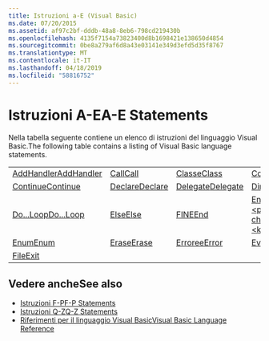 ```yaml
---
title: Istruzioni a-E (Visual Basic)
ms.date: 07/20/2015
ms.assetid: af97c2bf-dddb-48a8-8eb6-798cd219430b
ms.openlocfilehash: 4135f7154a73823400d8b1698421e138650d4854
ms.sourcegitcommit: 0be8a279af6d8a43e03141e349d3efd5d35f8767
ms.translationtype: MT
ms.contentlocale: it-IT
ms.lasthandoff: 04/18/2019
ms.locfileid: "58816752"
---
```

# <a name="a-e-statements"></a><span data-ttu-id="92781-102">Istruzioni A-E</span><span class="sxs-lookup"><span data-stu-id="92781-102">A-E Statements</span></span>
<span data-ttu-id="92781-103">Nella tabella seguente contiene un elenco di istruzioni del linguaggio Visual Basic.</span><span class="sxs-lookup"><span data-stu-id="92781-103">The following table contains a listing of Visual Basic language statements.</span></span>  
  
|||||  
|---|---|---|---|  
|[<span data-ttu-id="92781-104">AddHandler</span><span class="sxs-lookup"><span data-stu-id="92781-104">AddHandler</span></span>](../../../visual-basic/language-reference/statements/addhandler-statement.md)|[<span data-ttu-id="92781-105">Call</span><span class="sxs-lookup"><span data-stu-id="92781-105">Call</span></span>](../../../visual-basic/language-reference/statements/call-statement.md)|[<span data-ttu-id="92781-106">Classe</span><span class="sxs-lookup"><span data-stu-id="92781-106">Class</span></span>](../../../visual-basic/language-reference/statements/class-statement.md)|[<span data-ttu-id="92781-107">Const</span><span class="sxs-lookup"><span data-stu-id="92781-107">Const</span></span>](../../../visual-basic/language-reference/statements/const-statement.md)|  
|[<span data-ttu-id="92781-108">Continue</span><span class="sxs-lookup"><span data-stu-id="92781-108">Continue</span></span>](../../../visual-basic/language-reference/statements/continue-statement.md)|[<span data-ttu-id="92781-109">Declare</span><span class="sxs-lookup"><span data-stu-id="92781-109">Declare</span></span>](../../../visual-basic/language-reference/statements/declare-statement.md)|[<span data-ttu-id="92781-110">Delegate</span><span class="sxs-lookup"><span data-stu-id="92781-110">Delegate</span></span>](../../../visual-basic/language-reference/statements/delegate-statement.md)|[<span data-ttu-id="92781-111">Dim</span><span class="sxs-lookup"><span data-stu-id="92781-111">Dim</span></span>](../../../visual-basic/language-reference/statements/dim-statement.md)|  
|[<span data-ttu-id="92781-112">Do...Loop</span><span class="sxs-lookup"><span data-stu-id="92781-112">Do...Loop</span></span>](../../../visual-basic/language-reference/statements/do-loop-statement.md)|[<span data-ttu-id="92781-113">Else</span><span class="sxs-lookup"><span data-stu-id="92781-113">Else</span></span>](../../../visual-basic/language-reference/statements/else-statement.md)|[<span data-ttu-id="92781-114">FINE</span><span class="sxs-lookup"><span data-stu-id="92781-114">End</span></span>](../../../visual-basic/language-reference/statements/end-statement.md)|[<span data-ttu-id="92781-115">End \<parola chiave></span><span class="sxs-lookup"><span data-stu-id="92781-115">End \<keyword></span></span>](../../../visual-basic/language-reference/statements/end-keyword-statement.md)|  
|[<span data-ttu-id="92781-116">Enum</span><span class="sxs-lookup"><span data-stu-id="92781-116">Enum</span></span>](../../../visual-basic/language-reference/statements/enum-statement.md)|[<span data-ttu-id="92781-117">Erase</span><span class="sxs-lookup"><span data-stu-id="92781-117">Erase</span></span>](../../../visual-basic/language-reference/statements/erase-statement.md)|[<span data-ttu-id="92781-118">Erroree</span><span class="sxs-lookup"><span data-stu-id="92781-118">Error</span></span>](../../../visual-basic/language-reference/statements/error-statement.md)|[<span data-ttu-id="92781-119">Event</span><span class="sxs-lookup"><span data-stu-id="92781-119">Event</span></span>](../../../visual-basic/language-reference/statements/event-statement.md)|  
|[<span data-ttu-id="92781-120">File</span><span class="sxs-lookup"><span data-stu-id="92781-120">Exit</span></span>](../../../visual-basic/language-reference/statements/exit-statement.md)||||  
  
## <a name="see-also"></a><span data-ttu-id="92781-121">Vedere anche</span><span class="sxs-lookup"><span data-stu-id="92781-121">See also</span></span>

- [<span data-ttu-id="92781-122">Istruzioni F-P</span><span class="sxs-lookup"><span data-stu-id="92781-122">F-P Statements</span></span>](../../../visual-basic/language-reference/statements/f-p-statements.md)
- [<span data-ttu-id="92781-123">Istruzioni Q-Z</span><span class="sxs-lookup"><span data-stu-id="92781-123">Q-Z Statements</span></span>](../../../visual-basic/language-reference/statements/q-z-statements.md)
- [<span data-ttu-id="92781-124">Riferimenti per il linguaggio Visual Basic</span><span class="sxs-lookup"><span data-stu-id="92781-124">Visual Basic Language Reference</span></span>](../../../visual-basic/language-reference/index.md)
